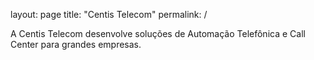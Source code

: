 layout: page
title: "Centis Telecom"
permalink: /

A Centis Telecom desenvolve soluções de Automação Telefônica e Call Center para grandes empresas.

